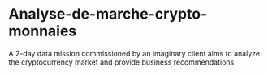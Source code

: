 # Analyse-de-marche-crypto-monnaies
A 2-day data mission commissioned by an imaginary client aims to analyze the cryptocurrency market and provide business recommendations

